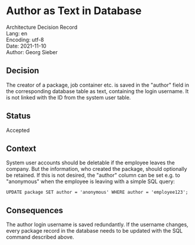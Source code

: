 # Author as Text in Database
Architecture Decision Record  
Lang: en  
Encoding: utf-8  
Date: 2021-11-10  
Author: Georg Sieber

## Decision
The creator of a package, job container etc. is saved in the "author" field in the corresponding database table as text, containing the login username. It is not linked with the ID from the system user table.

## Status
Accepted

## Context
System user accounts should be deletable if the employee leaves the company. But the information, who created the package, should optionally be retained. If this is not desired, the "author" column can be set e.g. to "anonymous" when the employee is leaving with a simple SQL query:
```
UPDATE package SET author = 'anonymous' WHERE author = 'employee123';
```

## Consequences
The author login username is saved redundantly. If the username changes, every package record in the database needs to be updated with the SQL command described above.
